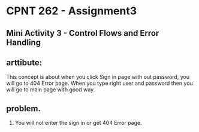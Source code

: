# CPNT 262 - Assignment3 

## Mini Activity 3 - Control Flows and Error Handling

## arttibute: 

This concept is about when you click Sign in page with out password, you will go to 404 Error page. 
When you type right user and password then you will go to main page with good way. 

## problem. 

1. You will not enter the sign in or get 404 Error page. 




